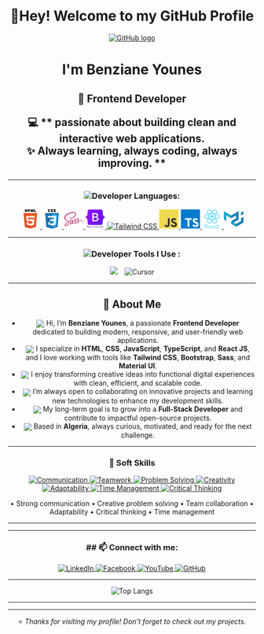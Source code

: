 
 <div align="center">


<h1>👋Hey! Welcome to my GitHub Profile</h1>
<p>
  <a href="https://github.com/joe16000"><img src="https://github.githubassets.com/images/modules/logos_page/GitHub-Mark.png" width="40" alt="GitHub logo" />
  
</a>
</p>




#  I'm Benziane Younes 
<h2>🚀 Frontend Developer 

💻 ** passionate about building clean and interactive web applications.  
✨ Always learning, always coding, always improving.  **

---
<h3 align="center"><img src="https://raw.githubusercontent.com/simple-icons/simple-icons/develop/icons/devdotto.svg" alt="Developer" width="26" height="26" />
 Languages:</h3>

<p align="center">
  <a href="https://www.w3.org/html/" target="_blank" rel="noreferrer">
    <img src="https://raw.githubusercontent.com/devicons/devicon/master/icons/html5/html5-original-wordmark.svg" alt="HTML5" width="40" height="40"/>
  </a>
  <a href="https://www.w3schools.com/css/" target="_blank" rel="noreferrer">
    <img src="https://raw.githubusercontent.com/devicons/devicon/master/icons/css3/css3-original-wordmark.svg" alt="CSS3" width="40" height="40"/>
  </a>
  <a href="https://sass-lang.com/" target="_blank" rel="noreferrer">
    <img src="https://raw.githubusercontent.com/devicons/devicon/master/icons/sass/sass-original.svg" alt="SASS" width="40" height="40"/>
  </a>
  <a href="https://getbootstrap.com" target="_blank" rel="noreferrer">
    <img src="https://raw.githubusercontent.com/devicons/devicon/master/icons/bootstrap/bootstrap-original-wordmark.svg" alt="Bootstrap" width="40" height="40"/>
  </a>
  <a href="https://tailwindcss.com/" target="_blank" rel="noreferrer">
    <img src="https://www.vectorlogo.zone/logos/tailwindcss/tailwindcss-icon.svg" alt="Tailwind CSS" width="40" height="40"/>
  </a>
  <a href="https://developer.mozilla.org/en-US/docs/Web/JavaScript" target="_blank" rel="noreferrer">
    <img src="https://raw.githubusercontent.com/devicons/devicon/master/icons/javascript/javascript-original.svg" alt="JavaScript" width="40" height="40"/>
  </a>
  <a href="https://www.typescriptlang.org/" target="_blank" rel="noreferrer">
    <img src="https://raw.githubusercontent.com/devicons/devicon/master/icons/typescript/typescript-original.svg" alt="TypeScript" width="40" height="40"/>
  </a>
  <a href="https://react.dev/" target="_blank" rel="noreferrer">
    <img src="https://raw.githubusercontent.com/devicons/devicon/master/icons/react/react-original-wordmark.svg" alt="React" width="40" height="40"/>
  </a>
  <a href="https://mui.com/" target="_blank" rel="noreferrer">
    <img src="https://raw.githubusercontent.com/devicons/devicon/master/icons/materialui/materialui-original.svg" alt="Material UI" width="40" height="40"/>
  </a>
</p>


---
<h3 align="center"><img src="https://raw.githubusercontent.com/simple-icons/simple-icons/develop/icons/devdotto.svg" alt="Developer" width="26" height="26" />
 Tools I Use :</h3>
<p align="center">
  <img src="https://skillicons.dev/icons?i=git,github,vscode,gitlab,vite,npm,yarn&theme=dark" />
  <img src="https://avatars.githubusercontent.com/u/139895814?s=200&v=4" alt="Cursor" width="48" height="48" style="margin-left:10px;" title="Cursor IDE"/>
</p>

---

 
## 🚀 About Me

- <img src="https://cdn-icons-png.flaticon.com/512/1029/1029183.png" width="20" align="center"/> Hi, I’m **Benziane Younes**, a passionate **Frontend Developer** dedicated to building modern, responsive, and user-friendly web applications.  
- <img src="https://cdn-icons-png.flaticon.com/512/1055/1055646.png" width="20" align="center"/> I specialize in **HTML**, **CSS**, **JavaScript**, **TypeScript**, and **React JS**, and I love working with tools like **Tailwind CSS**, **Bootstrap**, **Sass**, and **Material UI**.  
- <img src="https://cdn-icons-png.flaticon.com/512/3524/3524659.png" width="20" align="center"/> I enjoy transforming creative ideas into functional digital experiences with clean, efficient, and scalable code.  
- <img src="https://cdn-icons-png.flaticon.com/512/456/456212.png" width="20" align="center"/> I’m always open to collaborating on innovative projects and learning new technologies to enhance my development skills.  
- <img src="https://cdn-icons-png.flaticon.com/512/1077/1077086.png" width="20" align="center"/> My long-term goal is to grow into a **Full-Stack Developer** and contribute to impactful open-source projects.  
- <img src="https://cdn-icons-png.flaticon.com/512/484/484167.png" width="20" align="center"/> Based in **Algeria**, always curious, motivated, and ready for the next challenge.




---

<h3 align="center">💼 Soft Skills</h3>
<p align="center">
  <a href="#" target="_blank">
    <img src="https://cdn-icons-png.flaticon.com/512/3135/3135715.png" alt="Communication" width="40" height="40" title="Communication" />
  </a>
  <a href="#" target="_blank">
    <img src="https://cdn-icons-png.flaticon.com/512/3233/3233483.png" alt="Teamwork" width="40" height="40" title="Teamwork" />
  </a>
  <a href="#" target="_blank">
    <img src="https://cdn-icons-png.flaticon.com/512/4712/4712100.png" alt="Problem Solving" width="40" height="40" title="Problem Solving" />
  </a>
  <a href="#" target="_blank">
    <img src="https://cdn-icons-png.flaticon.com/512/4315/4315609.png" alt="Creativity" width="40" height="40" title="Creativity" />
  </a>
  <a href="#" target="_blank">
    <img src="https://cdn-icons-png.flaticon.com/512/4303/4303073.png" alt="Adaptability" width="40" height="40" title="Adaptability" />
  </a>
  <a href="#" target="_blank">
    <img src="https://cdn-icons-png.flaticon.com/512/5739/5739468.png" alt="Time Management" width="40" height="40" title="Time Management" />
  </a>
  <a href="#" target="_blank">
    <img src="https://cdn-icons-png.flaticon.com/512/5380/5380027.png" alt="Critical Thinking" width="40" height="40" title="Critical Thinking" />
  </a>
</p>


   •  Strong communication
   • Creative problem solving
   • Team collaboration
   • Adaptability
   • Critical thinking 
   • Time management</b>


---

---




<h3 align="center">## 📫 Connect with me:</h3>
<p align="center">
  <a href="https://www.linkedin.com/in/benziane-younes-321016385/" target="_blank">
    <img align="center" src="https://raw.githubusercontent.com/rahuldkjain/github-profile-readme-generator/master/src/images/icons/Social/linked-in-alt.svg" alt="LinkedIn" height="30" width="40" />
  </a>
  <a href="https://www.facebook.com/profile.php?id=61581377368497" target="_blank">
    <img align="center" src="https://raw.githubusercontent.com/rahuldkjain/github-profile-readme-generator/master/src/images/icons/Social/facebook.svg" alt="Facebook" height="30" width="40" />
  </a>
  <a href="https://www.youtube.com/@JonesThegreat" target="_blank">
    <img align="center" src="https://raw.githubusercontent.com/rahuldkjain/github-profile-readme-generator/master/src/images/icons/Social/youtube.svg" alt="YouTube" height="30" width="40" />
  </a>
  <a href="https://github.com/joe16000" target="_blank">
    <img align="center" src="https://raw.githubusercontent.com/rahuldkjain/github-profile-readme-generator/master/src/images/icons/Social/github.svg" alt="GitHub" height="30" width="40" />
  </a>
</p>




---

![Top Langs](https://github-readme-stats.vercel.app/api/top-langs?username=joe16000&show_icons=true&locale=en&layout=compact&theme=tokyonight&cache_seconds=3600)



---

---

⭐️ *Thanks for visiting my profile! Don’t forget to check out my projects.*  
